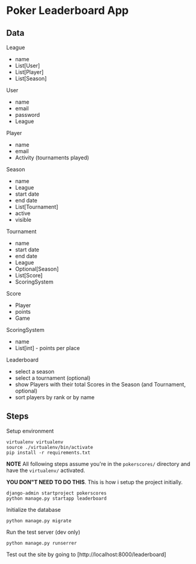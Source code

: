# Poker Leaderboard App

## Data

League
 - name
 - List[User]
 - List[Player]
 - List[Season]
 
User
 - name
 - email
 - password
 - League
 
Player
 - name
 - email
 - Activity (tournaments played)
 
Season
 - name
 - League
 - start date
 - end date
 - List[Tournament]
 - active
 - visible
 
Tournament
 - name
 - start date
 - end date
 - League
 - Optional[Season]
 - List[Score]
 - ScoringSystem
 
Score
 - Player
 - points
 - Game
 
ScoringSystem
 - name
 - List[int] - points per place

Leaderboard
 - select a season
 - select a tournament (optional)
 - show Players with their total Scores in the Season (and Tournament, optional)
 - sort players by rank or by name

## Steps

Setup environment

``` shell
virtualenv virtualenv
source ./virtualenv/bin/activate
pip install -r requirements.txt
```

**NOTE** All following steps assume you're in the `pokerscores/` directory and have the `virtualenv/` activated.

**YOU DON"T NEED TO DO THIS**. This is how i setup the project initially.

``` shell
django-admin startproject pokerscores
python manage.py startapp leaderboard
```

Initialize the database

``` shell
python manage.py migrate
```

Run the test server (dev only)

``` shell
python manage.py runserrer
```

Test out the site by going to [http://localhost:8000/leaderboard]
